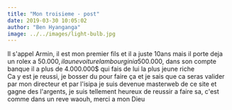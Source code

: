 ```yaml
---
title: "Mon troisieme - post"
date: 2019-03-30 10:05:02
author: "Ben Hyanganga"
image: ../../images/light-bulb.jpg
---
```

Il s'appel Armin, il est mon premier fils et il a juste 10ans mais il porte deja un rolex a 50.000$,
il a une voiture lambourgini a 500.000$, dans son compte banque il a plus de 4.000.000$ qui fais de lui
la plus jeune riche  
Ca y est je reussi, je bosser du pour faire ça et je sais que ca seras valider par mon directeur et 
par l'isipa je suis devenue masterweb de ce site et gagne des l'argents, je suis tellement heureux de
reussir a faire sa, c'est comme dans un reve waouh, merci a mon Dieu